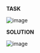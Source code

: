 **TASK**

![image](https://github.com/Ireal-ai/SQLAcademyTaskSolution/assets/82309024/fca0b193-e13a-4a08-940d-89ead840f947)

**SOLUTION**

![image](https://github.com/Ireal-ai/SQLAcademyTaskSolution/assets/82309024/27befd90-8b26-480e-a054-25b6ddbdb08d)

